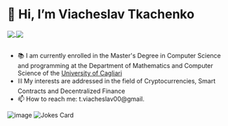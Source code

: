 # 👋 Hi, I’m Viacheslav Tkachenko

<div align="left">
    <a href="https://www.linkedin.com/in/viacheslav-tkachenko-2b1706237/">
        <img align="center" src="https://img.shields.io/badge/LinkedIn-0077B5?style=flat&logo=linkedin&logoColor=white"/>
    </a>
    <a href="https://scholar.google.com/citations?user=CbuqiBcAAAAJ"
        ><img align="center" src="https://img.shields.io/badge/Scholar-4066b7?style=flat&logo=googlescholar&logoColor=white"/>
    </a>
</div>

<br>

- 📚 I am currently enrolled in the Master's Degree in Computer Science and programming at the Department 
    of Mathematics and Computer Science of the [University of Cagliari](https://www.unica.it/unica/en/homepage.page)
- ⛓️ My interests are addressed in the field of Cryptocurrencies, Smart Contracts and Decentralized Finance
- 📫 How to reach me: t.viacheslav00@gmail.

![image](https://github-readme-stats-git-masterrstaa-rickstaa.vercel.app/api?username=tkachenko0&theme=tokyonight)
![Jokes Card](https://readme-jokes.vercel.app/api?theme=gotham) 
